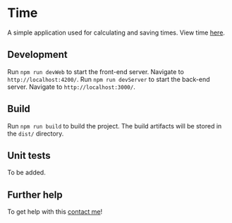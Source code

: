 # Time

A simple application used for calculating and saving times. View time [here](https://time.garthtoland.com).

## Development

Run `npm run devWeb` to start the front-end server. Navigate to `http://localhost:4200/`.
Run `npm run devServer` to start the back-end server. Navigate to `http://localhost:3000/`.

## Build

Run `npm run build` to build the project. The build artifacts will be stored in the `dist/` directory.

## Unit tests

To be added.

## Further help

To get help with this [contact me](https://www.garthtoland.com/contact)!